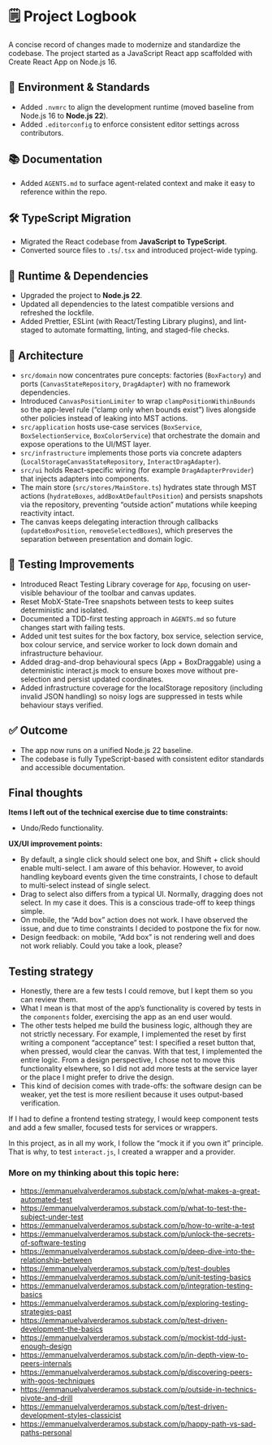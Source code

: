 # 🗒️ Project Logbook

A concise record of changes made to modernize and standardize the codebase. The project started as a JavaScript React
app scaffolded with Create React App on Node.js 16.

## 🔧 Environment & Standards

- Added `.nvmrc` to align the development runtime (moved baseline from Node.js 16 to **Node.js 22**).
- Added `.editorconfig` to enforce consistent editor settings across contributors.

## 📚 Documentation

- Added `AGENTS.md` to surface agent-related context and make it easy to reference within the repo.

## 🛠️ TypeScript Migration

- Migrated the React codebase from **JavaScript to TypeScript**.
- Converted source files to `.ts`/`.tsx` and introduced project-wide typing.

## 🚀 Runtime & Dependencies

- Upgraded the project to **Node.js 22**.
- Updated all dependencies to the latest compatible versions and refreshed the lockfile.
- Added Prettier, ESLint (with React/Testing Library plugins), and lint-staged to automate formatting, linting, and
  staged-file checks.

## 🧱 Architecture

- `src/domain` now concentrates pure concepts: factories (`BoxFactory`) and ports (`CanvasStateRepository`,
  `DragAdapter`) with no framework dependencies.
- Introduced `CanvasPositionLimiter` to wrap `clampPositionWithinBounds` so the app-level rule (“clamp only when bounds
  exist”) lives alongside other policies instead of leaking into MST actions.
- `src/application` hosts use-case services (`BoxService`, `BoxSelectionService`, `BoxColorService`) that orchestrate
  the domain and expose operations to the UI/MST layer.
- `src/infrastructure` implements those ports via concrete adapters (`LocalStorageCanvasStateRepository`,
  `InteractDragAdapter`).
- `src/ui` holds React-specific wiring (for example `DragAdapterProvider`) that injects adapters into components.
- The main store (`src/stores/MainStore.ts`) hydrates state through MST actions (`hydrateBoxes`,
  `addBoxAtDefaultPosition`) and persists snapshots via the repository, preventing “outside action” mutations while
  keeping reactivity intact.
- The canvas keeps delegating interaction through callbacks (`updateBoxPosition`, `removeSelectedBoxes`), which
  preserves the separation between presentation and domain logic.

## 🧪 Testing Improvements

- Introduced React Testing Library coverage for `App`, focusing on user-visible behaviour of the toolbar and canvas
  updates.
- Reset MobX-State-Tree snapshots between tests to keep suites deterministic and isolated.
- Documented a TDD-first testing approach in `AGENTS.md` so future changes start with failing tests.
- Added unit test suites for the box factory, box service, selection service, box colour service, and service worker to
  lock down domain and infrastructure behaviour.
- Added drag-and-drop behavioural specs (App + BoxDraggable) using a deterministic interact.js mock to ensure boxes move
  without pre-selection and persist updated coordinates.
- Added infrastructure coverage for the localStorage repository (including invalid JSON handling) so noisy logs are
  suppressed in tests while behaviour stays verified.

## ✅ Outcome

- The app now runs on a unified Node.js 22 baseline.
- The codebase is fully TypeScript-based with consistent editor standards and accessible documentation.

## Final thoughts

**Items I left out of the technical exercise due to time constraints:**

- Undo/Redo functionality.

**UX/UI improvement points:**

- By default, a single click should select one box, and Shift + click should enable multi-select. I am aware of this
  behavior. However, to avoid handling keyboard events given the time constraints, I chose to default to multi-select
  instead of single select.
- Drag to select also differs from a typical UI. Normally, dragging does not select. In my case it does. This is a
  conscious trade-off to keep things simple.
- On mobile, the “Add box” action does not work. I have observed the issue, and due to time constraints I decided to
  postpone the fix for now.
- Design feedback: on mobile, “Add box” is not rendering well and does not work reliably. Could you take a look, please?

## Testing strategy

- Honestly, there are a few tests I could remove, but I kept them so you can review them.
- What I mean is that most of the app’s functionality is covered by tests in the `components` folder, exercising the app
  as an end user would.
- The other tests helped me build the business logic, although they are not strictly necessary. For example, I
  implemented the reset by first writing a component “acceptance” test: I specified a reset button that, when pressed,
  would clear the canvas. With that test, I implemented the entire logic. From a design perspective, I chose not to move
  this functionality elsewhere, so I did not add more tests at the service layer or the place I might prefer to drive
  the design.
- This kind of decision comes with trade-offs: the software design can be weaker, yet the test is more resilient because
  it uses output-based verification.

If I had to define a frontend testing strategy, I would keep component tests and add a few smaller, focused tests for
services or wrappers.

In this project, as in all my work, I follow the “mock it if you own it” principle. That is why, to test `interact.js`,
I created a wrapper and a provider.

### More on my thinking about this topic here:

- https://emmanuelvalverderamos.substack.com/p/what-makes-a-great-automated-test
- https://emmanuelvalverderamos.substack.com/p/what-to-test-the-subject-under-test
- https://emmanuelvalverderamos.substack.com/p/how-to-write-a-test
- https://emmanuelvalverderamos.substack.com/p/unlock-the-secrets-of-software-testing
- https://emmanuelvalverderamos.substack.com/p/deep-dive-into-the-relationship-between
- https://emmanuelvalverderamos.substack.com/p/test-doubles
- https://emmanuelvalverderamos.substack.com/p/unit-testing-basics
- https://emmanuelvalverderamos.substack.com/p/integration-testing-basics
- https://emmanuelvalverderamos.substack.com/p/exploring-testing-strategies-past
- https://emmanuelvalverderamos.substack.com/p/test-driven-development-the-basics
- https://emmanuelvalverderamos.substack.com/p/mockist-tdd-just-enough-design
- https://emmanuelvalverderamos.substack.com/p/in-depth-view-to-peers-internals
- https://emmanuelvalverderamos.substack.com/p/discovering-peers-with-goos-techniques
- https://emmanuelvalverderamos.substack.com/p/outside-in-technics-pivote-and-drill
- https://emmanuelvalverderamos.substack.com/p/test-driven-development-styles-classicist
- https://emmanuelvalverderamos.substack.com/p/happy-path-vs-sad-paths-personal
